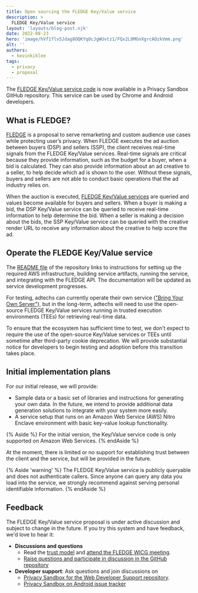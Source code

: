 ```yaml
---
title: Open sourcing the FLEDGE Key/Value service
description: >
  FLEDGE Key/Value service
layout: 'layouts/blog-post.njk'
date: 2022-08-23
hero: 'image/hVf1flv5Jdag8OQKYqOcJgWUvtz1/FQx2L0MGnXgrcAOzkVmm.png'
alt: ''
authors:
  - kevinkiklee
tags:
  - privacy
  - proposal
---
```

The [FLEDGE Key/Value service code](https://github.com/privacysandbox/fledge-key-value-service) is now available in a Privacy Sandbox GitHub repository. This service can be used by Chrome and Android developers.

## What is FLEDGE?

[FLEDGE](/docs/privacy-sandbox/fledge/) is a proposal to serve remarketing and custom audience use cases while protecting user’s privacy. When FLEDGE executes the ad auction between buyers (DSP) and sellers (SSP), the client receives real-time signals from the FLEDGE Key/Value services. Real-time signals are critical because they provide information, such as the budget for a buyer, when a bid is calculated. They can also provide information about an ad creative to a seller, to help decide which ad is shown to the user. Without these signals, buyers and sellers are not able to conduct basic operations that the ad industry relies on. 

When the auction is executed, [FLEDGE Key/Value services](https://github.com/WICG/turtledove/blob/main/FLEDGE_Key_Value_Server_API.md) are queried and values become available for buyers and sellers. When a buyer is making a bid, the DSP Key/Value service can be queried to receive real-time information to help determine the bid. When a seller is making a decision about the bids, the SSP Key/Value service can be queried with the creative render URL to receive any information about the creative to help score the ad. 

## Operate the FLEDGE Key/Value service

The [README file](https://github.com/privacysandbox/fledge-key-value-service/blob/main/README.md) of the repository links to instructions for setting up the required AWS infrastructure, building service artifacts, running the service, and integrating with the FLEDGE API. The documentation will be updated as service development progresses. 

For testing, adtechs can currently operate their own service (["Bring Your Own Server"](https://github.com/WICG/turtledove/blob/main/FLEDGE.md#3-buyers-provide-ads-and-bidding-functions-byos-for-now)), but in the long-term, adtechs will need to use the open-source FLEDGE Key/Value services running in trusted execution environments (TEEs) for retrieving real-time data.

To ensure that the ecosystem has sufficient time to test, we don’t expect to require the use of the open-source Key/Value services or TEEs until sometime after third-party cookie deprecation. We will provide substantial notice for developers to begin testing and adoption before this transition takes place.

## Initial implementation plans

For our initial release, we will provide:
* Sample data or a basic set of libraries and instructions for generating your own data. In the future, we intend to provide additional data generation solutions to integrate with your system more easily.
* A service setup that runs on an Amazon Web Service (AWS) Nitro Enclave environment with basic key-value lookup functionality.

{% Aside %}
For the initial version, the Key/Value service code is only supported on Amazon Web Services.
{% endAside %}

At the moment, there is limited or no support for establishing trust between the client and the service, but will be provided in the future.

{% Aside 'warning' %}
The FLEDGE Key/Value service is publicly queryable and does not authenticate callers. Since anyone can query any data you load into the service, we strongly recommend against serving personal identifiable information.
{% endAside %}

## Feedback

The FLEDGE Key/Value service proposal is under active discussion and subject to change in the future. If you try this system and have feedback, we'd love to hear it:
* **Discussions and questions**
  * Read the [trust model](https://github.com/privacysandbox/fledge-docs/blob/main/key_value_service_trust_model.md) and [attend the FLEDGE WICG meeting](https://github.com/WICG/turtledove/issues/88).
  * [Raise questions and participate in discussion in the GitHub repository](https://github.com/WICG/turtledove/issues)
* **Developer support**: Ask questions and join discussions on
  * [Privacy Sandbox for the Web Developer Support repository](https://github.com/GoogleChromeLabs/privacy-sandbox-dev-support).
  * [Privacy Sandbox on Android issue tracker](https://issuetracker.google.com/issues/new?component=1116743&template=1642575)
